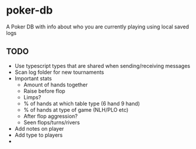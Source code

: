# poker-db

A Poker DB with info about who you are currently playing using local saved logs

## TODO

- Use typescript types that are shared when sending/receiving messages
- Scan log folder for new tournaments
- Important stats
  - Amount of hands together
  - Raise before flop
  - Limps?
  - % of hands at which table type (6 hand 9 hand)
  - % of hands at type of game (NLH/PLO etc)
  - After flop aggression?
  - Seen flops/turns/rivers
- Add notes on player
- Add type to players
-
